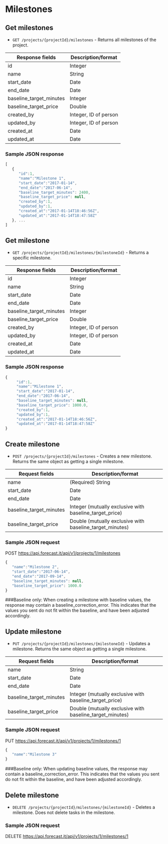 # Milestones

## Get milestones

-  `GET /projects/{projectId}/milestones` - Returns all milestones of the project.

| Response fields         | Description/format    |
| ----------------------- | --------------------- |
| id                      | Integer               |
| name                    | String                |
| start_date              | Date                  |
| end_date                | Date                  |
| baseline_target_minutes | Integer               |
| baseline_target_price   | Double                |
| created_by              | Integer, ID of person |
| updated_by              | Integer, ID of person |
| created_at              | Date                  |
| updated_at              | Date                  |

### Sample JSON response

```javascript
[
   {
      "id":1,
      "name":"Milestone 1",
      "start_date":"2017-01-14",
      "end_date":"2017-06-14",
      "baseline_target_minutes": 2400,
      "baseline_target_price": null,
      "created_by":1,
      "updated_by":1,
      "created_at":"2017-01-14T18:46:56Z",
      "updated_at":"2017-01-14T18:47:58Z"
   }, ...
]
```

## Get milestone

-  `GET /projects/{projectId}/milestones/{milestoneId}` - Returns a specific milestone.

| Response fields         | Description/format    |
| ----------------------- | --------------------- |
| id                      | Integer               |
| name                    | String                |
| start_date              | Date                  |
| end_date                | Date                  |
| baseline_target_minutes | Integer               |
| baseline_target_price   | Double                |
| created_by              | Integer, ID of person |
| updated_by              | Integer, ID of person |
| created_at              | Date                  |
| updated_at              | Date                  |

### Sample JSON response

```javascript
{
     "id":1,
     "name":"Milestone 1",
     "start_date":"2017-01-14",
     "end_date":"2017-06-14",
     "baseline_target_minutes": null,
     "baseline_target_price": 1000.0,
     "created_by":1,
     "updated_by":1,
     "created_at":"2017-01-14T18:46:56Z",
     "updated_at":"2017-01-14T18:47:58Z"
}
```

## Create milestone

-  `POST /projects/{projectId}/milestones` - Creates a new milestone. Returns the same object as getting a single milestone.

| Request fields             | Description/format                                        |
| -------------------------- | --------------------------------------------------------- |
| name                       | (Required) String                                         |
| start_date                 | Date                                                      |
| end_date                   | Date                                                      |
| baseline_target_minutes    | Integer (mutually exclusive with baseline_target_price)   |
| baseline_target_price      | Double  (mutually exclusive with baseline_target_minutes) | 

### Sample JSON request

POST https://api.forecast.it/api/v1/projects/1/milestones

```javascript
{
   "name":"Milestone 2",
   "start_date":"2017-06-14",
   "end_date":"2017-09-14",
   "baseline_target_minutes": null,
   "baseline_target_price": 1000.0
}
```

###Baseline only: 
When creating a milestone with baseline values, the response may contain a baseline_correction_error. 
This indicates that the values you sent do not fit within the baseline, and have been adjusted accordingly.

## Update milestone

-  `PUT /projects/{projectId}/milestones/{milestoneId}` - Updates a milestone. Returns the same object as getting a single milestone.

| Request fields             | Description/format                                        |
| -------------------------- | --------------------------------------------------------- |
| name                       | String                                                    |
| start_date                 | Date                                                      |
| end_date                   | Date                                                      |
| baseline_target_minutes    | Integer (mutually exclusive with baseline_target_price)   |
| baseline_target_price      | Double  (mutually exclusive with baseline_target_minutes) |
 
### Sample JSON request

PUT https://api.forecast.it/api/v1/projects/1/milestones/1

```javascript
{
   "name":"Milestone 3"
}
```

###Baseline only: 
When updating baseline values, the response may contain a baseline_correction_error. 
This indicates that the values you sent do not fit within the baseline, and have been adjusted accordingly.

## Delete milestone

-  `DELETE /projects/{projectId}/milestones/{milestoneId}` - Deletes a milestone. Does not delete tasks in the milestone.

### Sample JSON request

DELETE https://api.forecast.it/api/v1/projects/1/milestones/1
